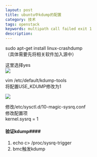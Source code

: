 ```yaml
---
layout: post
title: ubuntu中kdump的配置
category: 技术
tags: openstack
keywords: multipath call failed exit 1
description: 
---
```


sudo apt-get install linux-crashdump  
（具体需要先将相关软件加入源中）

这里选择yes  
![](http://i.imgur.com/cNxSOcQ.png)


vim /etc/default/kdump-tools  
将配置USE_KDUMP修改为1

![](http://i.imgur.com/OOMUn3s.png)


修改/etc/sysctl.d/10-magic-sysrq.conf  
修改配置项  
kernel.sysrq = 1

#### 验证kdump####

1. echo c> /proc/sysrq-trigger  
2. bmc触发kdump

